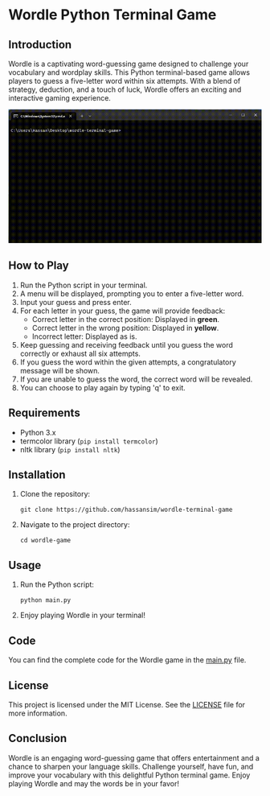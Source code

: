 # Wordle Python Terminal Game

## Introduction
Wordle is a captivating word-guessing game designed to challenge your vocabulary and wordplay skills. This Python terminal-based game allows players to guess a five-letter word within six attempts. With a blend of strategy, deduction, and a touch of luck, Wordle offers an exciting and interactive gaming experience.

![Wordle](wordle.gif)

## How to Play
1. Run the Python script in your terminal.
2. A menu will be displayed, prompting you to enter a five-letter word.
3. Input your guess and press enter.
4. For each letter in your guess, the game will provide feedback:
   - Correct letter in the correct position: Displayed in **green**.
   - Correct letter in the wrong position: Displayed in **yellow**.
   - Incorrect letter: Displayed as is.
5. Keep guessing and receiving feedback until you guess the word correctly or exhaust all six attempts.
6. If you guess the word within the given attempts, a congratulatory message will be shown.
7. If you are unable to guess the word, the correct word will be revealed.
8. You can choose to play again by typing 'q' to exit.

## Requirements
- Python 3.x
- termcolor library (`pip install termcolor`)
- nltk library (`pip install nltk`)

## Installation
1. Clone the repository:
   ```
   git clone https://github.com/hassansim/wordle-terminal-game
   ```
2. Navigate to the project directory:
   ```
   cd wordle-game
   ```

## Usage
1. Run the Python script:
   ```
   python main.py
   ```
2. Enjoy playing Wordle in your terminal!

## Code
You can find the complete code for the Wordle game in the [main.py](main.py) file.

## License
This project is licensed under the MIT License. See the [LICENSE](LICENSE) file for more information.

## Conclusion
Wordle is an engaging word-guessing game that offers entertainment and a chance to sharpen your language skills. Challenge yourself, have fun, and improve your vocabulary with this delightful Python terminal game. Enjoy playing Wordle and may the words be in your favor!